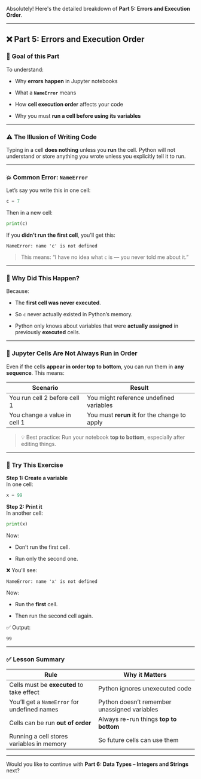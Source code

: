 Absolutely! Here's the detailed breakdown of **Part 5: Errors and Execution Order**.

---

## ❌ **Part 5: Errors and Execution Order**

### 🎯 **Goal of this Part**

To understand:

- Why **errors happen** in Jupyter notebooks
    
- What a **`NameError`** means
    
- How **cell execution order** affects your code
    
- Why you must **run a cell before using its variables**
    

---

### ⚠️ **The Illusion of Writing Code**

Typing in a cell **does nothing** unless you **run** the cell. Python will not understand or store anything you wrote unless you explicitly tell it to run.

---

### 💥 **Common Error: `NameError`**

Let’s say you write this in one cell:

```python
c = 7
```

Then in a new cell:

```python
print(c)
```

If you **didn’t run the first cell**, you'll get this:

```
NameError: name 'c' is not defined
```

> This means: “I have no idea what `c` is — you never told me about it.”

---

### 🧠 **Why Did This Happen?**

Because:

- The **first cell was never executed**.
    
- So `c` never actually existed in Python’s memory.
    
- Python only knows about variables that were **actually assigned** in previously **executed** cells.
    

---

### 📏 **Jupyter Cells Are Not Always Run in Order**

Even if the cells **appear in order top to bottom**, you can run them in **any sequence**. This means:

|Scenario|Result|
|---|---|
|You run cell 2 before cell 1|You might reference undefined variables|
|You change a value in cell 1|You must **rerun it** for the change to apply|

> 💡 Best practice: Run your notebook **top to bottom**, especially after editing things.

---

### 🧪 **Try This Exercise**

**Step 1: Create a variable**  
In one cell:

```python
x = 99
```

**Step 2: Print it**  
In another cell:

```python
print(x)
```

Now:

- Don’t run the first cell.
    
- Run only the second one.
    

❌ You'll see:

```
NameError: name 'x' is not defined
```

Now:

- Run the **first** cell.
    
- Then run the second cell again.
    

✅ Output:

```
99
```

---

### ✅ **Lesson Summary**

|Rule|Why it Matters|
|---|---|
|Cells must be **executed** to take effect|Python ignores unexecuted code|
|You’ll get a `NameError` for undefined names|Python doesn’t remember unassigned variables|
|Cells can be run **out of order**|Always re-run things **top to bottom**|
|Running a cell stores variables in memory|So future cells can use them|

---

Would you like to continue with **Part 6: Data Types – Integers and Strings** next?